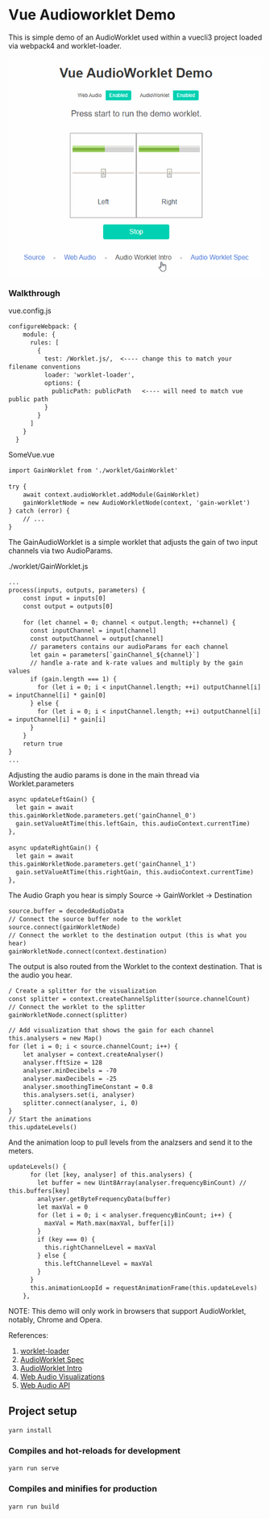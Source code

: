 # Vue Audioworklet Demo

This is simple demo of an AudioWorklet used within a vuecli3 project loaded via webpack4 and worklet-loader.

![example](docs/worklet-demo.gif)

### Walkthrough ###


vue.config.js
~~~~
configureWebpack: {
    module: {
      rules: [
        {
          test: /Worklet.js/,  <---- change this to match your filename conventions
          loader: 'worklet-loader',
          options: {
            publicPath: publicPath   <---- will need to match vue public path
          }
        }
      ]
    }
  }
~~~~

SomeVue.vue
~~~~
import GainWorklet from './worklet/GainWorklet'

try {
    await context.audioWorklet.addModule(GainWorklet)
    gainWorkletNode = new AudioWorkletNode(context, 'gain-worklet')
} catch (error) {
    // ...
} 
~~~~

The GainAudioWorklet is a simple worklet that adjusts the gain of two input channels via two AudioParams. 

./worklet/GainWorklet.js
~~~~
...
process(inputs, outputs, parameters) {
    const input = inputs[0]
    const output = outputs[0]
    
    for (let channel = 0; channel < output.length; ++channel) {
      const inputChannel = input[channel]
      const outputChannel = output[channel]
      // parameters contains our audioParams for each channel
      let gain = parameters[`gainChannel_${channel}`]
      // handle a-rate and k-rate values and multiply by the gain values
      if (gain.length === 1) {
        for (let i = 0; i < inputChannel.length; ++i) outputChannel[i] = inputChannel[i] * gain[0]
      } else {
        for (let i = 0; i < inputChannel.length; ++i) outputChannel[i] = inputChannel[i] * gain[i]
      }
    }
    return true
}
...
~~~~

Adjusting the audio params is done in the main thread via Worklet.parameters

~~~~
async updateLeftGain() {
  let gain = await this.gainWorkletNode.parameters.get('gainChannel_0')
  gain.setValueAtTime(this.leftGain, this.audioContext.currentTime)
},

async updateRightGain() {
  let gain = await this.gainWorkletNode.parameters.get('gainChannel_1')
  gain.setValueAtTime(this.rightGain, this.audioContext.currentTime)
},
~~~~

The Audio Graph you hear is simply Source -> GainWorklet -> Destination 

~~~~
source.buffer = decodedAudioData
// Connect the source buffer node to the worklet
source.connect(gainWorkletNode)
// Connect the worklet to the destination output (this is what you hear)
gainWorkletNode.connect(context.destination)
~~~~
 
The output is also routed from the Worklet to the context destination. That is the audio you hear.

~~~~
/ Create a splitter for the visualization
const splitter = context.createChannelSplitter(source.channelCount)
// Connect the worklet to the splitter
gainWorkletNode.connect(splitter)
~~~~

~~~~
// Add visualization that shows the gain for each channel
this.analysers = new Map()
for (let i = 0; i < source.channelCount; i++) {
    let analyser = context.createAnalyser()
    analyser.fftSize = 128
    analyser.minDecibels = -70
    analyser.maxDecibels = -25
    analyser.smoothingTimeConstant = 0.8
    this.analysers.set(i, analyser)
    splitter.connect(analyser, i, 0)
}
// Start the animations
this.updateLevels()
~~~~

And the animation loop to pull levels from the analzsers and send it to the meters. 
~~~~
updateLevels() {
      for (let [key, analyser] of this.analysers) {
        let buffer = new Uint8Array(analyser.frequencyBinCount) // this.buffers[key]
        analyser.getByteFrequencyData(buffer)
        let maxVal = 0
        for (let i = 0; i < analyser.frequencyBinCount; i++) {
          maxVal = Math.max(maxVal, buffer[i])
        }
        if (key === 0) {
          this.rightChannelLevel = maxVal
        } else {
          this.leftChannelLevel = maxVal
        }
      }
      this.animationLoopId = requestAnimationFrame(this.updateLevels)
    },
~~~~


NOTE: This demo will only work in browsers that support AudioWorklet, notably, Chrome and Opera.  

References:
1. [worklet-loader](https://github.com/reklawnos/worklet-loader)
2. [AudioWorklet Spec](https://webaudio.github.io/web-audio-api/#audioworklet)
3. [AudioWorklet Intro](https://developers.google.com/web/updates/2017/12/audio-worklet)
4. [Web Audio Visualizations](https://developer.mozilla.org/en-US/docs/Web/API/Web_Audio_API/Visualizations_with_Web_Audio_API)
5. [Web Audio API](https://developer.mozilla.org/en-US/docs/Web/API/Web_Audio_API)


## Project setup
```
yarn install
```

### Compiles and hot-reloads for development
```
yarn run serve
```

### Compiles and minifies for production
```
yarn run build
```
